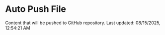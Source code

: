 # Auto Push File

Content that will be pushed to GitHub repository.
Last updated: 08/15/2025, 12:54:21 AM